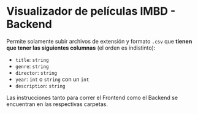 # **Visualizador de películas IMBD - Backend**

Permite solamente subir archivos de extensión y formato `.csv` que **tienen que tener
las siguientes columnas** (el orden es indistinto):
* `title`: `string`
* `genre`: `string`
* `director`: `string`
* `year`: `int` o `string` con un `int`
* `description`: `string`

Las instrucciones tanto para correr el Frontend como el Backend se encuentran en las
respectivas carpetas.